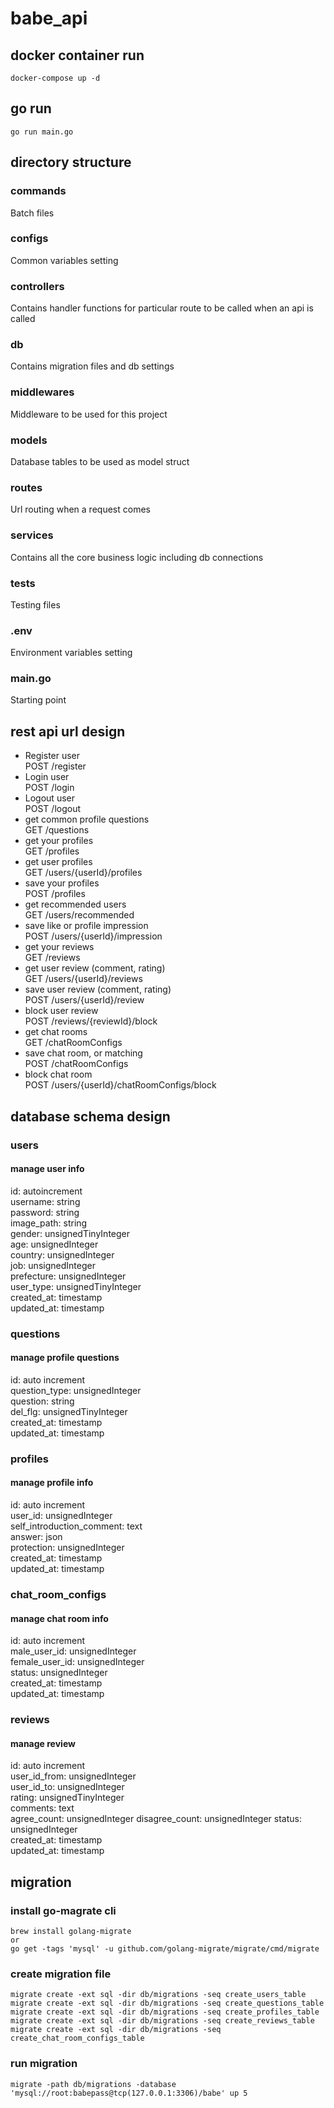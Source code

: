 # babe_api
## docker container run
```
docker-compose up -d
```
## go run
```
go run main.go
```

## directory structure
### commands
 Batch files
### configs
 Common variables setting
### controllers
 Contains handler functions for particular route to be called when an api is called
### db
 Contains migration files and db settings
### middlewares
 Middleware to be used for this project
### models
 Database tables to be used as model struct
### routes
 Url routing when a request comes
### services
 Contains all the core business logic including db connections
### tests
 Testing files
### .env
 Environment variables setting
### main.go
 Starting point

## rest api url design
- Register user  
POST /register
- Login user  
POST /login
- Logout user  
POST /logout
- get common profile questions  
GET /questions
- get your profiles  
GET /profiles
- get user profiles  
GET /users/{userId}/profiles
- save your profiles  
POST /profiles
- get recommended users  
GET /users/recommended
- save like or profile impression  
POST /users/{userId}/impression
- get your reviews  
GET /reviews
- get user review (comment, rating)  
GET /users/{userId}/reviews
- save user review (comment, rating)  
POST /users/{userId}/review
- block user review  
POST /reviews/{reviewId}/block
- get chat rooms  
GET /chatRoomConfigs
- save chat room, or matching  
POST /chatRoomConfigs
- block chat room  
POST /users/{userId}/chatRoomConfigs/block

## database schema design
### users
#### manage user info
id: autoincrement  
username: string  
password: string  
image_path: string  
gender: unsignedTinyInteger  
age: unsignedInteger  
country: unsignedInteger  
job: unsignedInteger  
prefecture: unsignedInteger  
user_type: unsignedTinyInteger  
created_at: timestamp  
updated_at: timestamp  
### questions
#### manage profile questions
id: auto increment  
question_type: unsignedInteger  
question: string  
del_flg: unsignedTinyInteger  
created_at: timestamp  
updated_at: timestamp  
### profiles
#### manage profile info
id: auto increment  
user_id: unsignedInteger  
self_introduction_comment: text  
answer: json  
protection: unsignedInteger  
created_at: timestamp  
updated_at: timestamp  
### chat_room_configs
#### manage chat room info
id: auto increment  
male_user_id: unsignedInteger  
female_user_id: unsignedInteger  
status: unsignedInteger  
created_at: timestamp  
updated_at: timestamp  
### reviews
#### manage review
id: auto increment  
user_id_from: unsignedInteger  
user_id_to: unsignedInteger  
rating: unsignedTinyInteger  
comments: text  
agree_count: unsignedInteger
disagree_count: unsignedInteger
status: unsignedInteger  
created_at: timestamp  
updated_at: timestamp

## migration
### install go-magrate cli
```
brew install golang-migrate
or
go get -tags 'mysql' -u github.com/golang-migrate/migrate/cmd/migrate
```
### create migration file
```
migrate create -ext sql -dir db/migrations -seq create_users_table
migrate create -ext sql -dir db/migrations -seq create_questions_table
migrate create -ext sql -dir db/migrations -seq create_profiles_table
migrate create -ext sql -dir db/migrations -seq create_reviews_table
migrate create -ext sql -dir db/migrations -seq create_chat_room_configs_table
```
### run migration
```
migrate -path db/migrations -database 'mysql://root:babepass@tcp(127.0.0.1:3306)/babe' up 5
```
